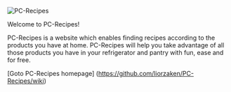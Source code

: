 ![PC-Recipes](https://raw.github.com/liorzaken/PC-Recipes/master/Images/PC-Recipes-B-small.jpg)

Welcome to PC-Recipes!

PC-Recipes is a website which enables finding recipes according to the products you have at home. PC-Recipes will help you take advantage of all those products you have in your refrigerator and pantry with fun, ease and for free.

[Goto PC-Recipes homepage] (https://github.com/liorzaken/PC-Recipes/wiki)
